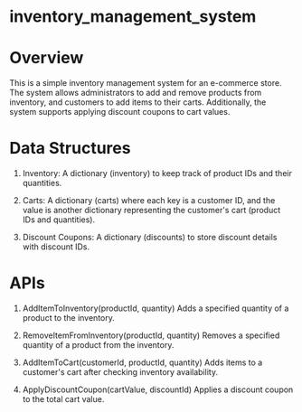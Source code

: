 # inventory_management_system

# Overview
This is a simple inventory management system for an e-commerce store. The system allows administrators to add and remove products from inventory, and customers to add items to their carts. Additionally, the system supports applying discount coupons to cart values.

# Data Structures
1. Inventory: A dictionary (inventory) to keep track of product IDs and their quantities.

2. Carts: A dictionary (carts) where each key is a customer ID, and the value is another dictionary representing the customer's cart (product IDs and quantities).

3. Discount Coupons: A dictionary (discounts) to store discount details with discount IDs.

# APIs
1. AddItemToInventory(productId, quantity)
    Adds a specified quantity of a product to the inventory.

2. RemoveItemFromInventory(productId, quantity)
    Removes a specified quantity of a product from the inventory.

3. AddItemToCart(customerId, productId, quantity)
    Adds items to a customer's cart after checking inventory availability.

3. ApplyDiscountCoupon(cartValue, discountId)
    Applies a discount coupon to the total cart value.
